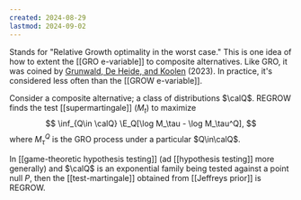 ```yaml
---
created: 2024-08-29
lastmod: 2024-09-02
---
```


Stands for "Relative Growth optimality in the worst case." This is one idea of how to extent the [[GRO e-variable]] to composite alternatives. Like GRO, it was coined by [Grunwald, De Heide, and Koolen](https://arxiv.org/abs/1906.07801) (2023). In practice, it's considered less often than the [[GROW e-variable]]. 

Consider a composite alternative; a class of distributions $\calQ$. REGROW finds the test [[supermartingale]] $(M_t)$ to maximize 
$$
\inf_{Q\in \calQ} \E_Q[\log M_\tau - \log M_\tau^Q],
$$
where $M_\tau^Q$ is the GRO process under a particular $Q\in\calQ$. 

In [[game-theoretic hypothesis testing]] (ad [[hypothesis testing]] more generally) and $\calQ$ is an exponential family being tested against a point null $P$, then the [[test-martingale]] obtained from [[Jeffreys prior]] is REGROW. 
